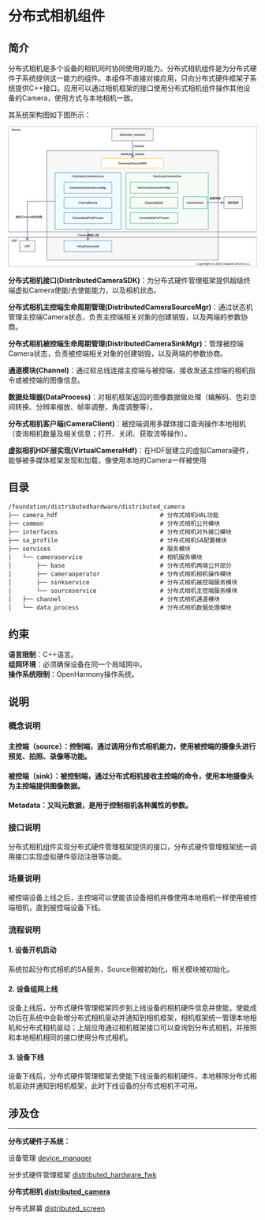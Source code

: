 # **分布式相机组件**

## **简介**

分布式相机是多个设备的相机同时协同使用的能力。分布式相机组件是为分布式硬件子系统提供这一能力的组件。本组件不直接对接应用，只向分布式硬件框架子系统提供C++接口。应用可以通过相机框架的接口使用分布式相机组件操作其他设备的Camera，使用方式与本地相机一致。

其系统架构图如下图所示：

![](figures/distributedcamera_arch.png)

**分布式相机接口(DistributedCameraSDK)**：为分布式硬件管理框架提供超级终端虚拟Camera使能/去使能能力，以及相机状态。

**分布式相机主控端生命周期管理(DistributedCameraSourceMgr)**：通过状态机管理主控端Camera状态，负责主控端相关对象的创建销毁，以及两端的参数协商。

**分布式相机被控端生命周期管理(DistributedCameraSinkMgr)**：管理被控端Camera状态，负责被控端相关对象的创建销毁，以及两端的参数协商。

**通道模块(Channel)**：通过软总线连接主控端与被控端，接收发送主控端的相机指令或被控端的图像信息。

**数据处理器(DataProcess)**：对相机框架返回的图像数据做处理（编解码、色彩空间转换、分辨率缩放、帧率调整，角度调整等）。

**分布式相机客户端(CameraClient)**：被控端调用多媒体接口查询操作本地相机（查询相机数量及相关信息；打开、关闭、获取流等操作）。

**虚拟相机HDF层实现(VirtualCameraHdf)**：在HDF层建立的虚拟Camera硬件，能够被多媒体框架发现和加载，像使用本地的Camera一样被使用

## **目录**

```
/foundation/distributedhardware/distributed_camera
├── camera_hdf                             # 分布式相机HAL功能
├── common                                 # 分布式相机公共模块
├── interfaces                             # 分布式相机对外接口模块
├── sa_profile                             # 分布式相机SA配置模块
├── services                               # 服务模块
│   └── cameraservice                      # 相机服务模块
│       ├── base                           # 分布式相机两端公共部分
│       ├── cameraoperator                 # 分布式相机相机操作模块
│       ├── sinkservice                    # 分布式相机被控端服务模块
│       └── sourceservice                  # 分布式相机主控端服务模块
│   ├── channel                            # 分布式相机通道模块
│   └── data_process                       # 分布式相机数据处理模块
```

## **约束**
**语言限制**：C++语言。  
**组网环境**：必须确保设备在同一个局域网中。  
**操作系统限制**：OpenHarmony操作系统。  

## **说明**
### **概念说明**
#### 主控端（source）：控制端，通过调用分布式相机能力，使用被控端的摄像头进行预览、拍照、录像等功能。
#### 被控端（sink）：被控制端，通过分布式相机接收主控端的命令，使用本地摄像头为主控端提供图像数据。
#### Metadata：又叫元数据，是用于控制相机各种属性的参数。

### **接口说明**
分布式相机组件实现分布式硬件管理框架提供的接口，分布式硬件管理框架统一调用接口实现虚拟硬件驱动注册等功能。

### **场景说明**
被控端设备上线之后，主控端可以使能该设备相机并像使用本地相机一样使用被控端相机，直到被控端设备下线。

### **流程说明**
#### **1. 设备开机启动**
系统拉起分布式相机的SA服务，Source侧被初始化，相关模块被初始化。

#### **2. 设备组网上线**
设备上线后，分布式硬件管理框架同步到上线设备的相机硬件信息并使能，使能成功后在系统中会新增分布式相机驱动并通知到相机框架，相机框架统一管理本地相机和分布式相机驱动；上层应用通过相机框架接口可以查询到分布式相机，并按照和本地相机相同的接口使用分布式相机。

#### **3. 设备下线**
设备下线后，分布式硬件管理框架去使能下线设备的相机硬件，本地移除分布式相机驱动并通知到相机框架，此时下线设备的分布式相机不可用。

## **涉及仓**
****
**分布式硬件子系统：**  

设备管理
[device_manager](https://gitee.com/openharmony/device_manager)

分步式硬件管理框架
[distributed_hardware_fwk](https://gitee.com/openharmony/distributed_hardware_fwk)

**分布式相机
[distributed_camera](https://gitee.com/openharmony/distributed_camera)**

分布式屏幕
[distributed_screen](https://gitee.com/openharmony/distributed_screen)